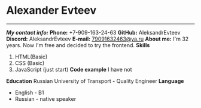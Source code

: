 # Alexander Evteev
***
***My contact info:***
**Phone:**
+7-909-163-24-63
**GitHub:**
AleksandrEvteev
**Discord:**
AleksandrEvteev
**E-mail:**
79091632463@ya.ru
**About me:**
I'm 32 years. Now I'm free and decided to try the frontend.
**Skills**
1. HTML(Basic)
2. CSS (Basic)
3. JavaScript (just start)
**Code example**
I have not

**Education**
Russian University of Transport - Quality Engineer
**Language**
- English - B1
- Russian - native speaker
